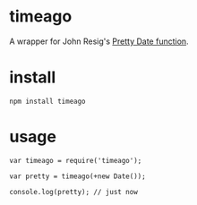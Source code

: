 # timeago

A wrapper for John Resig's [Pretty Date function](http://ejohn.org/blog/javascript-pretty-date/).

# install

    npm install timeago

# usage

    var timeago = require('timeago');

    var pretty = timeago(+new Date());

    console.log(pretty); // just now
